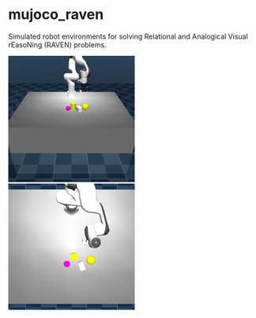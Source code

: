 # mujoco_raven
Simulated robot environments for solving Relational and Analogical Visual rEasoNing (RAVEN) problems.

<img src="./assets/front.PNG" width="256"/> <img src="./assets/overhead.PNG" width="256"/>

